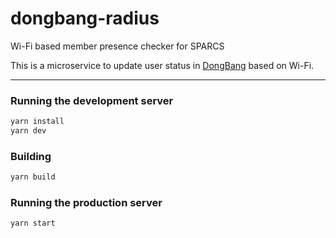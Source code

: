 # dongbang-radius
Wi-Fi based member presence checker for SPARCS

This is a microservice to update user status in [DongBang](https://github.com/SnowSuno/dongbang) based on Wi-Fi.

******

### Running the development server

```bash
yarn install
yarn dev
```

### Building

```bash
yarn build
```

### Running the production server
```bash
yarn start
```
